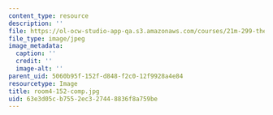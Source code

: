 ```yaml
---
content_type: resource
description: ''
file: https://ol-ocw-studio-app-qa.s3.amazonaws.com/courses/21m-299-the-beatles-fall-2017/63e3d05cb7552ec327448836f8a759be_room4-152-comp.jpg
file_type: image/jpeg
image_metadata:
  caption: ''
  credit: ''
  image-alt: ''
parent_uid: 5060b95f-152f-d848-f2c0-12f9928a4e84
resourcetype: Image
title: room4-152-comp.jpg
uid: 63e3d05c-b755-2ec3-2744-8836f8a759be
---
```

